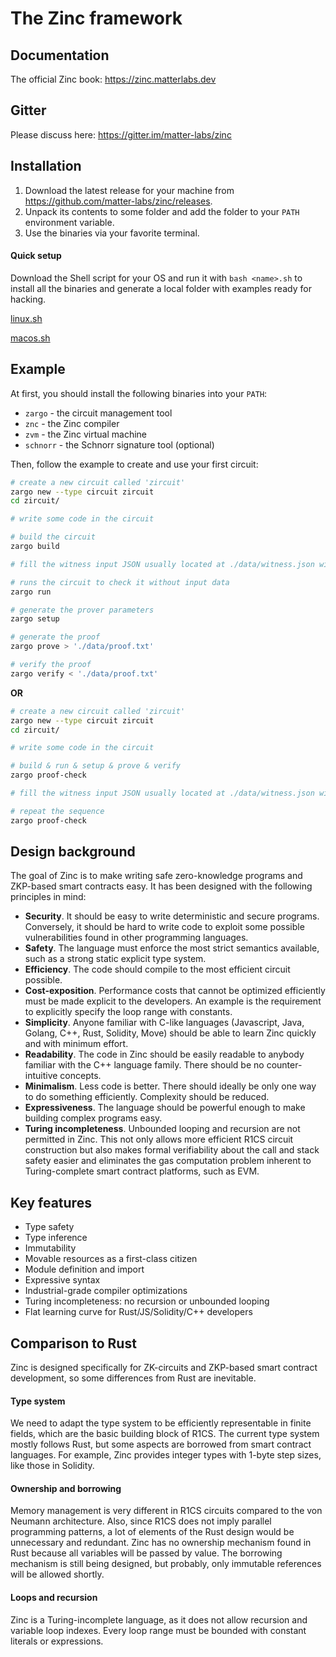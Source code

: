 # The Zinc framework

## Documentation

The official Zinc book: https://zinc.matterlabs.dev

## Gitter

Please discuss here: https://gitter.im/matter-labs/zinc

## Installation

1. Download the latest release for your machine from https://github.com/matter-labs/zinc/releases.
2. Unpack its contents to some folder and add the folder to your `PATH` environment variable.
3. Use the binaries via your favorite terminal.

#### Quick setup

Download the Shell script for your OS and run it with `bash <name>.sh` to install
all the binaries and generate a local folder with examples ready for hacking.

[linux.sh](./install/linux.sh)

[macos.sh](./install/macos.sh)

## Example

At first, you should install the following binaries into your `PATH`:
- `zargo` - the circuit management tool
- `znc` - the Zinc compiler
- `zvm` - the Zinc virtual machine
- `schnorr` - the Schnorr signature tool (optional)

Then, follow the example to create and use your first circuit:

```bash
# create a new circuit called 'zircuit'
zargo new --type circuit zircuit
cd zircuit/

# write some code in the circuit

# build the circuit
zargo build

# fill the witness input JSON usually located at ./data/witness.json with values

# runs the circuit to check it without input data
zargo run

# generate the prover parameters
zargo setup

# generate the proof
zargo prove > './data/proof.txt'

# verify the proof
zargo verify < './data/proof.txt'
```

**OR**

```bash
# create a new circuit called 'zircuit'
zargo new --type circuit zircuit
cd zircuit/

# write some code in the circuit

# build & run & setup & prove & verify
zargo proof-check

# fill the witness input JSON usually located at ./data/witness.json with values

# repeat the sequence
zargo proof-check
```

## Design background

The goal of Zinc is to make writing safe zero-knowledge programs and ZKP-based
smart contracts easy. It has been designed with the following principles in mind:

- **Security**. It should be easy to write deterministic and secure programs.
Conversely, it should be hard to write code to exploit some possible
vulnerabilities found in other programming languages.
- **Safety**. The language must enforce the most strict semantics available,
such as a strong static explicit type system.
- **Efficiency**. The code should compile to the most efficient circuit possible.
- **Cost-exposition**. Performance costs that cannot be optimized efficiently
must be made explicit to the developers. An example is the requirement to
explicitly specify the loop range with constants.
- **Simplicity**. Anyone familiar with C-like languages (Javascript, Java,
Golang, C++, Rust, Solidity, Move) should be able to learn Zinc quickly and
with minimum effort.
- **Readability**. The code in Zinc should be easily readable to anybody
familiar with the C++ language family. There should be no counter-intuitive concepts.
- **Minimalism**. Less code is better. There should ideally be only one way to
do something efficiently. Complexity should be reduced.
- **Expressiveness**. The language should be powerful enough to make building
complex programs easy.
- **Turing incompleteness**. Unbounded looping and recursion are not permitted
in Zinc. This not only allows more efficient R1CS circuit construction but
also makes formal verifiability about the call and stack safety easier and
eliminates the gas computation problem inherent to Turing-complete smart
contract platforms, such as EVM.

## Key features

- Type safety
- Type inference
- Immutability
- Movable resources as a first-class citizen
- Module definition and import
- Expressive syntax
- Industrial-grade compiler optimizations
- Turing incompleteness: no recursion or unbounded looping
- Flat learning curve for Rust/JS/Solidity/C++ developers

## Comparison to Rust

Zinc is designed specifically for ZK-circuits and ZKP-based smart contract
development, so some differences from Rust are inevitable.

#### Type system

We need to adapt the type system to be efficiently representable in
finite fields, which are the basic building block of R1CS. The current type
system mostly follows Rust, but some aspects are borrowed from smart contract
languages. For example, Zinc provides integer types with 1-byte step sizes,
like those in Solidity.

#### Ownership and borrowing

Memory management is very different in R1CS
circuits compared to the von Neumann architecture. Also, since R1CS does not
imply parallel programming patterns, a lot of elements of the Rust design would
be unnecessary and redundant. Zinc has no ownership mechanism found in Rust
because all variables will be passed by value. The borrowing mechanism is still
being designed, but probably, only immutable references will be allowed shortly.

#### Loops and recursion

Zinc is a Turing-incomplete language, as it does not allow recursion and
variable loop indexes. Every loop range must be bounded with constant literals
or expressions.

